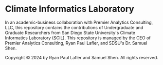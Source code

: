 # Climate Informatics Laboratory
In an academic-business collaboration with Premier Analytics Consulting, LLC, this repository contains the contributions of Undergraduate and Graduate Researchers from San Diego State University's Climate Informatics Laboratory (SCIL). This repository is managed by the CEO of Premier Analytics Consulting, Ryan Paul Lafler, and SDSU's Dr. Samuel Shen.

Copyright © 2024 by Ryan Paul Lafler and Samuel Shen. All rights reserved.
